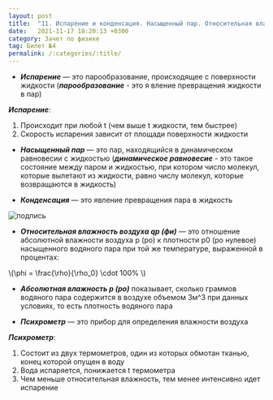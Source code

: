 ```yaml
---
layout: post
title:  "11. Испарение и конденсация. Насыщенный пар. Относительная влажность воздуха и ее измерение. Психрометр"
date:   2021-11-17 18:20:13 +0300
category: Зачет по физике 
tag: Билет №4
permalink: /:categories/:title/
---
```




- ***Испарение*** — это парообразование, происходящее с поверхности жидкости (***парообразование*** - это я вление превращения жидкости в пар)

***Испарение***:
1. Происходит при любой t (чем выше t жидкости, тем быстрее)
2. Скорость испарения зависит от площади поверхности жидкости

- ***Насыщенный пар*** — это пар, находящийся в динамическом равновесии с жидкостью (***динамическое равновесие*** - это такое состояние между паром и жидкостью, при котором число молекул, которые вылетают из жидкости, равно числу молекул, которые возвращаются в жидкость)

- ***Конденсация*** — это явление превращения пара в жидкость

![подпись](https://sun9-20.userapi.com/impg/Y6IGN9bmcMRLuk99GdvL4jfOxbYZnzCL9s5jhw/lEgvOOpUsmo.jpg?size=604x321&quality=95&sign=33f64e925f1c28ce808e630aa52bfde8&type=album)

- ***Относительная влажность воздуха qp (фи)*** — это отношение абсолютной влажности воздуха p (ро) к плотности p0 (ро нулевое) насыщенного водяного пара при той же температуре, выраженной в процентах:

<p>\(\phi = \frac{\rho}{\rho_0} \cdot 100% \)</p>

- ***Абсолютная влажность p (ро)*** показывает, сколько граммов водяного пара содержится в воздухе объемом 3м^3 при данных условиях, то есть плотность водяного пара

- ***Психрометр*** — это прибор для определения влажности воздуха

***Психрометр***:
1. Состоит из двух термометров, один из которых обмотан тканью, конец которой опущен в воду
2. Вода испаряется, понижается t термометра
3. Чем меньше относительная влажность, тем менее интенсивно идет испарение

